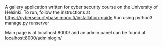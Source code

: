 A gallery application written for cyber security course on the University of Helsinki.
To run, follow the instructions at https://cybersecuritybase.mooc.fi/installation-guide
Run using python3 manage.py runserver

Main page is at localhost:8000/ and an admin panel can be found at localhost:8000/adminlogin/
